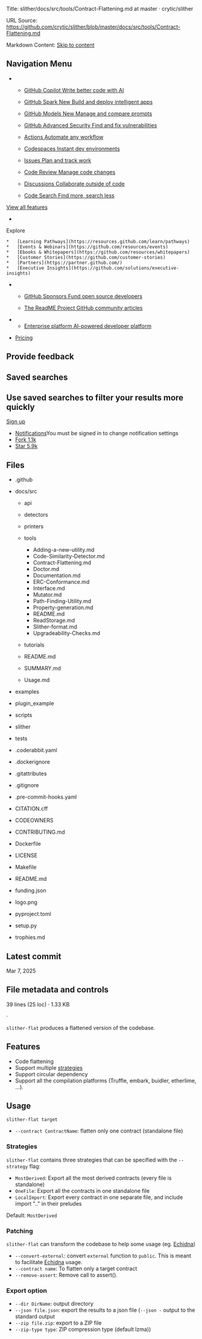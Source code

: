 Title: slither/docs/src/tools/Contract-Flattening.md at master · crytic/slither

URL Source: https://github.com/crytic/slither/blob/master/docs/src/tools/Contract-Flattening.md

Markdown Content:
[Skip to content](https://github.com/crytic/slither/blob/master/docs/src/tools/Contract-Flattening.md#start-of-content)

Navigation Menu
---------------

*   
    *   [GitHub Copilot Write better code with AI](https://github.com/features/copilot)
    *   [GitHub Spark New Build and deploy intelligent apps](https://github.com/features/spark)
    *   [GitHub Models New Manage and compare prompts](https://github.com/features/models)
    *   [GitHub Advanced Security Find and fix vulnerabilities](https://github.com/security/advanced-security)
    *   [Actions Automate any workflow](https://github.com/features/actions)

    *   [Codespaces Instant dev environments](https://github.com/features/codespaces)
    *   [Issues Plan and track work](https://github.com/features/issues)
    *   [Code Review Manage code changes](https://github.com/features/code-review)
    *   [Discussions Collaborate outside of code](https://github.com/features/discussions)
    *   [Code Search Find more, search less](https://github.com/features/code-search)

[View all features](https://github.com/features)

*   
Explore

    *   [Learning Pathways](https://resources.github.com/learn/pathways)
    *   [Events & Webinars](https://github.com/resources/events)
    *   [Ebooks & Whitepapers](https://github.com/resources/whitepapers)
    *   [Customer Stories](https://github.com/customer-stories)
    *   [Partners](https://partner.github.com/)
    *   [Executive Insights](https://github.com/solutions/executive-insights)

*   
    *   [GitHub Sponsors Fund open source developers](https://github.com/sponsors)

    *   [The ReadME Project GitHub community articles](https://github.com/readme)

*   
    *   [Enterprise platform AI-powered developer platform](https://github.com/enterprise)

*   [Pricing](https://github.com/pricing)

Provide feedback
----------------

Saved searches
--------------

Use saved searches to filter your results more quickly
------------------------------------------------------

[Sign up](https://github.com/signup?ref_cta=Sign+up&ref_loc=header+logged+out&ref_page=%2F%3Cuser-name%3E%2F%3Crepo-name%3E%2Fblob%2Fshow&source=header-repo&source_repo=crytic%2Fslither)

*   [Notifications](https://github.com/login?return_to=%2Fcrytic%2Fslither)You must be signed in to change notification settings
*   [Fork 1.1k](https://github.com/login?return_to=%2Fcrytic%2Fslither)
*   [Star 5.9k](https://github.com/login?return_to=%2Fcrytic%2Fslither)

Files
-----

*   .github 
*   docs/src 
    *   api 
    *   detectors 
    *   printers 
    *   tools 
        *   Adding-a-new-utility.md 
        *   Code-Similarity-Detector.md 
        *   Contract-Flattening.md 
        *   Doctor.md 
        *   Documentation.md 
        *   ERC-Conformance.md 
        *   Interface.md 
        *   Mutator.md 
        *   Path-Finding-Utility.md 
        *   Property-generation.md 
        *   README.md 
        *   ReadStorage.md 
        *   Slither-format.md 
        *   Upgradeability-Checks.md 

    *   tutorials 
    *   README.md 
    *   SUMMARY.md 
    *   Usage.md 

*   examples 
*   plugin_example 
*   scripts 
*   slither 
*   tests 
*   .coderabbit.yaml 
*   .dockerignore 
*   .gitattributes 
*   .gitignore 
*   .pre-commit-hooks.yaml 
*   CITATION.cff 
*   CODEOWNERS 
*   CONTRIBUTING.md 
*   Dockerfile 
*   LICENSE 
*   Makefile 
*   README.md 
*   funding.json 
*   logo.png 
*   pyproject.toml 
*   setup.py 
*   trophies.md 

Latest commit
-------------

Mar 7, 2025

File metadata and controls
--------------------------

39 lines (25 loc) · 1.33 KB

· [](https://github.com/crytic/slither/blob/master/CODEOWNERS#L1)

`slither-flat` produces a flattened version of the codebase.

Features
--------

[](https://github.com/crytic/slither/blob/master/docs/src/tools/Contract-Flattening.md#features)
*   Code flattening
*   Support multiple [strategies](https://github.com/crytic/slither/blob/master/docs/src/tools/Contract-Flattening.md#strategies)
*   Support circular dependency
*   Support all the compilation platforms (Truffle, embark, buidler, etherlime, ...).

Usage
-----

[](https://github.com/crytic/slither/blob/master/docs/src/tools/Contract-Flattening.md#usage)
`slither-flat target`

*   `--contract ContractName`: flatten only one contract (standalone file)

### Strategies

[](https://github.com/crytic/slither/blob/master/docs/src/tools/Contract-Flattening.md#strategies)
`slither-flat` contains three strategies that can be specified with the `--strategy` flag:

*   `MostDerived`: Export all the most derived contracts (every file is standalone)
*   `OneFile`: Export all the contracts in one standalone file
*   `LocalImport`: Export every contract in one separate file, and include import ".." in their preludes

Default: `MostDerived`

### Patching

[](https://github.com/crytic/slither/blob/master/docs/src/tools/Contract-Flattening.md#patching)
`slither-flat` can transform the codebase to help some usage (eg. [Echidna](https://github.com/crytic/echidna))

*   `--convert-external`: convert `external` function to `public`. This is meant to facilitate [Echidna](https://github.com/crytic/echidna) usage.
*   `--contract name`: To flatten only a target contract
*   `--remove-assert`: Remove call to assert().

### Export option

[](https://github.com/crytic/slither/blob/master/docs/src/tools/Contract-Flattening.md#export-option)
*   `--dir DirName`: output directory
*   `--json file.json`: export the results to a json file (`--json -` output to the standard output
*   `--zip file.zip`: export to a ZIP file
*   `--zip-type type`: ZIP compression type (default lzma))
